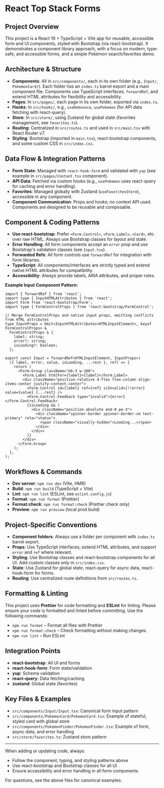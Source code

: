 # React Top Stack Forms

## Project Overview

This project is a React 19 + TypeScript + Vite app for reusable, accessible form and UI components, styled with Bootstrap (via react-bootstrap). It demonstrates a component library approach, with a focus on modern, type-safe, and accessible forms, and a simple Pokémon search/favorites demo.

## Architecture & Structure

- **Components**: All in `src/components/`, each in its own folder (e.g., `Input/`, `PokemonCard/`). Each folder has an `index.ts` barrel export and a main component file. Components use TypeScript interfaces, `forwardRef`, and extend HTML attributes for flexibility and accessibility.
- **Pages**: In `src/pages/`, each page in its own folder, exported via `index.ts`.
- **Hooks**: In `src/hooks/`, e.g., `useDebounce`, `usePokemon` (for API data fetching with react-query).
- **Store**: In `src/store/`, using Zustand for global state (favorites management, see `favorites.ts`).
- **Routing**: Centralized in `src/routes.ts` and used in `src/main.tsx` with React Router v7.
- **Styling**: Bootstrap (imported in `main.tsx`), react-bootstrap components, and some custom CSS in `src/index.css`.

## Data Flow & Integration Patterns

- **Form State**: Managed with `react-hook-form` and validated with `yup` (see example in `src/pages/Contant.tsx` component).
- **API Data**: Fetched via custom hooks (e.g., `usePokemon` uses react-query for caching and error handling).
- **Favorites**: Managed globally with Zustand (`useFavoritesStore`), accessible in any component.
- **Component Communication**: Props and hooks; no context API used. Components are designed to be reusable and composable.

## Component & Coding Patterns

- **Use react-bootstrap**: Prefer `<Form.Control>`, `<Form.Label>`, `<Card>`, etc. over raw HTML. Always use Bootstrap classes for layout and state.
- **Error Handling**: All form components accept an `error` prop and use Bootstrap's validation classes (see `Input.tsx`).
- **Forwarded Refs**: All form controls use `forwardRef` for integration with form libraries.
- **TypeScript**: All components/interfaces are strictly typed and extend native HTML attributes for compatibility.
- **Accessibility**: Always provide labels, ARIA attributes, and proper roles.

**Example Input Component Pattern:**

```tsx
import { forwardRef } from 'react';
import type { InputHTMLAttributes } from 'react';
import Form from 'react-bootstrap/Form';
import type { FormControlProps } from 'react-bootstrap/FormControl';

// Merge FormControlProps and native input props, omitting conflicts from HTML attributes
type InputProps = Omit<InputHTMLAttributes<HTMLInputElement>, keyof FormControlProps> &
  FormControlProps & {
    label: string;
    error?: string;
    isLoading?: boolean;
  };

export const Input = forwardRef<HTMLInputElement, InputProps>(
  ({ label, error, value, isLoading, ...rest }, ref) => {
    return (
      <Form.Group className="mb-3 w-100">
        <Form.Label htmlFor={label}>{label}</Form.Label>
        <div className="position-relative d-flex flex-column align-items-center justify-content-center">
          <Form.Control id={label} ref={ref} isInvalid={!!error} value={value} {...rest} />
          <Form.Control.Feedback type="invalid">{error}</Form.Control.Feedback>
          {isLoading && (
            <div className="position-absolute end-0 pe-3">
              <div className="spinner-border spinner-border-sm text-primary" role="status">
                <span className="visually-hidden">Loading...</span>
              </div>
            </div>
          )}
        </div>
      </Form.Group>
    );
  },
);
```

## Workflows & Commands

- **Dev server**: `npm run dev` (Vite, HMR)
- **Build**: `npm run build` (TypeScript + Vite)
- **Lint**: `npm run lint` (ESLint, see `eslint.config.js`)
- **Format**: `npm run format` (Prettier)
- **Format:check**: `npm run format:check` (Prettier check only)
- **Preview**: `npm run preview` (local prod build)

## Project-Specific Conventions

- **Component folders**: Always use a folder per component with `index.ts` barrel export.
- **Props**: Use TypeScript interfaces, extend HTML attributes, and support `error` and `ref` where relevant.
- **Styling**: Use Bootstrap classes and react-bootstrap components for all UI. Add custom classes only in `src/index.css`.
- **State**: Use Zustand for global state, react-query for async data, react-hook-form for forms.
- **Routing**: Use centralized route definitions from `src/routes.ts`.

## Formatting & Linting

This project uses **Prettier** for code formatting and **ESLint** for linting. Please ensure your code is formatted and linted before committing. Use the following commands:

- `npm run format` – Format all files with Prettier
- `npm run format:check` – Check formatting without making changes
- `npm run lint` – Run ESLint

## Integration Points

- **react-bootstrap**: All UI and forms
- **react-hook-form**: Form state/validation
- **yup**: Schema validation
- **react-query**: Data fetching/caching
- **zustand**: Global state (favorites)

## Key Files & Examples

- `src/components/Input/Input.tsx`: Canonical form input pattern
- `src/components/PokemonCard/PokemonCard.tsx`: Example of stateful, styled card with global store
- `src/components/PokemonFinder/PokemonFinder.tsx`: Example of form, async data, and error handling
- `src/store/favorites.ts`: Zustand store pattern

---

When adding or updating code, always:

- Follow the component, typing, and styling patterns above
- Use react-bootstrap and Bootstrap classes for all UI
- Ensure accessibility and error handling in all form components

For questions, see the above files for canonical examples.
